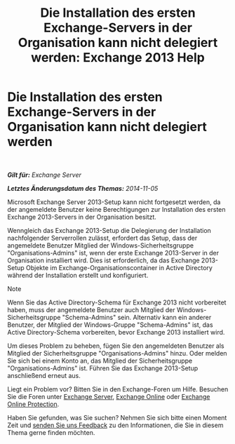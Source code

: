﻿---
title: 'Die Installation des ersten Exchange-Servers in der Organisation kann nicht delegiert werden: Exchange 2013 Help'
TOCTitle: Die Installation des ersten Exchange-Servers in der Organisation kann nicht delegiert werden
ms:assetid: 4cf9f1a1-aeac-455b-a5c3-efcd4185a467
ms:mtpsurl: https://technet.microsoft.com/de-de/library/ms.exch.setupreadiness.delegatedclientaccessfirstinstall(v=EXCHG.150)
ms:contentKeyID: 50475603
ms.date: 05/22/2018
mtps_version: v=EXCHG.150
ms.translationtype: MT
---

# Die Installation des ersten Exchange-Servers in der Organisation kann nicht delegiert werden

 

_**Gilt für:** Exchange Server_

_**Letztes Änderungsdatum des Themas:** 2014-11-05_

Microsoft Exchange Server 2013-Setup kann nicht fortgesetzt werden, da der angemeldete Benutzer keine Berechtigungen zur Installation des ersten Exchange 2013-Servers in der Organisation besitzt.

Wenngleich das Exchange 2013-Setup die Delegierung der Installation nachfolgender Serverrollen zulässt, erfordert das Setup, dass der angemeldete Benutzer Mitglied der Windows-Sicherheitsgruppe "Organisations-Admins" ist, wenn der erste Exchange 2013-Server in der Organisation installiert wird. Dies ist erforderlich, da das Exchange 2013-Setup Objekte im Exchange-Organisationscontainer in Active Directory während der Installation erstellt und konfiguriert.


> [!NOTE]
> Wenn Sie das Active Directory-Schema für Exchange 2013 nicht vorbereitet haben, muss der angemeldete Benutzer auch Mitglied der Windows-Sicherheitsgruppe "Schema-Admins" sein. Alternativ kann ein anderer Benutzer, der Mitglied der Windows-Gruppe "Schema-Admins" ist, das Active Directory-Schema vorbereiten, bevor Exchange 2013 installiert wird.



Um dieses Problem zu beheben, fügen Sie den angemeldeten Benutzer als Mitglied der Sicherheitsgruppe "Organisations-Admins" hinzu. Oder melden Sie sich bei einem Konto an, das Mitglied der Sicherheitsgruppe "Organisations-Admins" ist. Führen Sie das Exchange 2013-Setup anschließend erneut aus.

Liegt ein Problem vor? Bitten Sie in den Exchange-Foren um Hilfe. Besuchen Sie die Foren unter [Exchange Server](https://go.microsoft.com/fwlink/p/?linkid=60612), [Exchange Online](https://go.microsoft.com/fwlink/p/?linkid=267542) oder [Exchange Online Protection](https://go.microsoft.com/fwlink/p/?linkid=285351).

Haben Sie gefunden, was Sie suchen? Nehmen Sie sich bitte einen Moment Zeit und [senden Sie uns Feedback](mailto:exsetuphelpfeedback@microsoft.com?subject=exchange%202013%20setup%20help%20feedbac) zu den Informationen, die Sie in diesem Thema gerne finden möchten.

